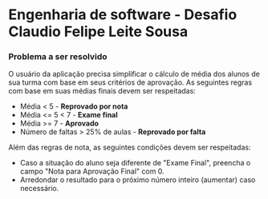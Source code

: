 
# Engenharia de software - Desafio Claudio Felipe Leite Sousa

### Problema a ser resolvido

O usuário da aplicação precisa simplificar o cálculo de média dos alunos de sua turma com base em seus critérios de aprovação. As seguintes regras com base em suas médias finais devem ser respeitadas:

* Média < 5 - **Reprovado por nota**
* Média <= 5 < 7 - **Exame final**
* Média >= 7 - **Aprovado**
* Número de faltas > 25% de aulas - **Reprovado por falta**

Além das regras de nota, as seguintes condições devem ser respeitadas: 

* Caso a situação do aluno seja diferente de "Exame Final", preencha o campo "Nota para  Aprovação Final" com 0.
* Arredondar o resultado para o próximo número inteiro (aumentar) caso necessário.


